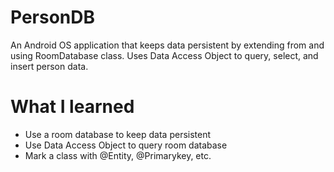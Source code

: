 # PersonDB
An Android OS application that keeps data persistent by extending from and using RoomDatabase class. Uses Data Access Object to query, select, and insert person data.

# What I learned
* Use a room database to keep data persistent
* Use Data Access Object to query room database
* Mark a class with @Entity, @Primarykey, etc.
